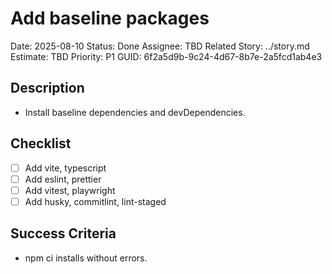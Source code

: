 # Add baseline packages

Date: 2025-08-10
Status: Done
Assignee: TBD
Related Story: ../story.md
Estimate: TBD
Priority: P1
GUID: 6f2a5d9b-9c24-4d67-8b7e-2a5fcd1ab4e3

## Description

- Install baseline dependencies and devDependencies.

## Checklist

- [ ] Add vite, typescript
- [ ] Add eslint, prettier
- [ ] Add vitest, playwright
- [ ] Add husky, commitlint, lint-staged

## Success Criteria

- npm ci installs without errors.
